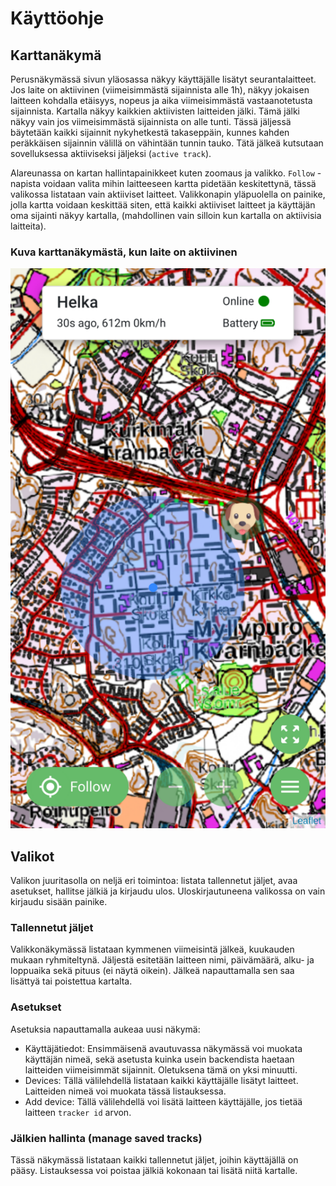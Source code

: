 # Käyttöohje

## Karttanäkymä

Perusnäkymässä sivun yläosassa näkyy käyttäjälle lisätyt seurantalaitteet. Jos laite on aktiivinen (viimeisimmästä sijainnista alle 1h), näkyy jokaisen laitteen kohdalla etäisyys, nopeus ja aika viimeisimmästä vastaanotetusta sijainnista. Kartalla näkyy kaikkien aktiivisten laitteiden jälki. Tämä jälki näkyy vain jos viimeisimmästä sijainnista on alle tunti. Tässä jäljessä bäytetään kaikki sijainnit nykyhetkestä takaseppäin, kunnes kahden peräkkäisen sijainnin välillä on vähintään tunnin tauko. Tätä jälkeä kutsutaan sovelluksessa aktiiviseksi jäljeksi (`active track`).

Alareunassa on kartan hallintapainikkeet kuten zoomaus ja valikko. `Follow` -napista voidaan valita mihin laitteeseen kartta pidetään keskitettynä, tässä valikossa listataan vain aktiiviset laitteet. Valikkonapin yläpuolella on painike, jolla kartta voidaan keskittää siten, että kaikki aktiiviset laitteet ja käyttäjän oma sijainti näkyy kartalla, (mahdollinen vain silloin kun kartalla on aktiivisia laitteita).

### Kuva karttanäkymästä, kun laite on aktiivinen
![Screenshot](screenshot.png)

## Valikot

Valikon juuritasolla on neljä eri toimintoa: listata tallennetut jäljet, avaa asetukset, hallitse jälkiä ja kirjaudu ulos. Uloskirjautuneena valikossa on vain kirjaudu sisään painike.

### Tallennetut jäljet

Valikkonäkymässä listataan kymmenen viimeisintä jälkeä, kuukauden mukaan ryhmiteltynä. Jäljestä esitetään laitteen nimi, päivämäärä, alku- ja loppuaika sekä pituus (ei näytä oikein). Jälkeä napauttamalla sen saa lisättyä tai poistettua kartalta.

### Asetukset

Asetuksia napauttamalla aukeaa uusi näkymä:
* Käyttäjätiedot: Ensimmäisenä avautuvassa näkymässä voi muokata käyttäjän nimeä, sekä asetusta kuinka usein backendista haetaan laitteiden viimeisimmät sijainnit. Oletuksena tämä on yksi minuutti.
* Devices: Tällä välilehdellä listataan kaikki käyttäjälle lisätyt laitteet. Laitteiden nimeä voi muokata tässä listauksessa.
* Add device: Tällä välilehdellä voi lisätä laitteen käyttäjälle, jos tietää laitteen `tracker id` arvon.

### Jälkien hallinta (manage saved tracks)

Tässä näkymässä listataan kaikki tallennetut jäljet, joihin käyttäjällä on pääsy. Listauksessa voi poistaa jälkiä kokonaan tai lisätä niitä kartalle.

